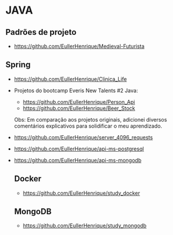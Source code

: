 # JAVA

## Padrões de projeto

- https://github.com/EullerHenrique/Medieval-Futurista

## Spring

- https://github.com/EullerHenrique/Clinica_Life

- Projetos do bootcamp Everis New Talents #2 Java:
  
   - https://github.com/EullerHenrique/Person_Api
   - https://github.com/EullerHenrique/Beer_Stock

  Obs: Em comparação aos projetos originais, adicionei diversos comentários explicativos para solidificar o meu aprendizado.

- https://github.com/EullerHenrique/server_4096_requests

- https://github.com/EullerHenrique/api-ms-postgresql

- https://github.com/EullerHenrique/api-ms-mongodb

  ## Docker
   - https://github.com/EullerHenrique/study_docker

  ## MongoDB
   - https://github.com/EullerHenrique/study_mongodb



